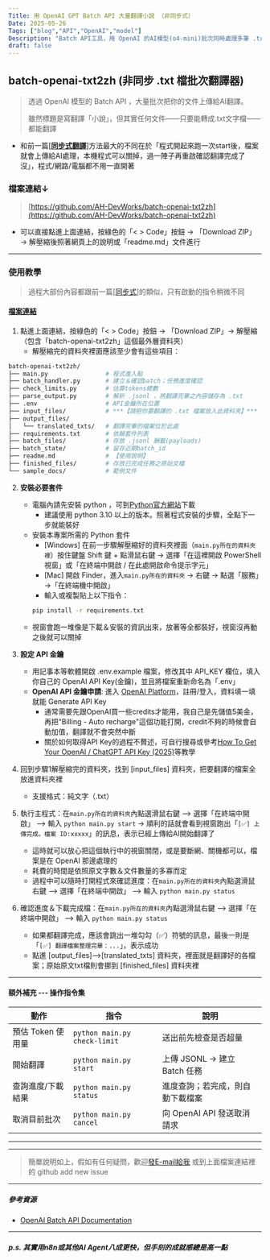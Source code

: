 ```yaml
---
Title: 用 OpenAI GPT Batch API 大量翻譯小說 （非同步式）
Date: 2025-05-26
Tags: ["blog","API","OpenAI","model"]
Description: "Batch API工具，用 OpenAI 的AI模型(o4-mini)批次同時處理多筆 .txt 檔案翻譯"
draft: false
---
```


## batch-openai-txt2zh (非同步 .txt 檔批次翻譯器)
> 透過 OpenAI 模型的 Batch API ，大量批次把你的文件上傳給AI翻譯。
> 
> 雖然標題是寫翻譯「小說」，但其實任何文件——只要能轉成.txt文字檔——都能翻譯

+ 和前一篇[[**同步式翻譯**](https://ah-devworks.github.io/post/2025/api/synchronous-openai-doc-translator_202505/)]方法最大的不同在於「程式開起來跑一次start後，檔案就會上傳給AI處理，本機程式可以關掉，過一陣子再重啟確認翻譯完成了沒」，程式/網路/電腦都不用一直開著

### 檔案連結↓
>[https://github.com/AH-DevWorks/batch-openai-txt2zh](https://github.com/AH-DevWorks/batch-openai-txt2zh)
+ 可以直接點進上面連結，按綠色的「< > Code」按鈕 → 「Download ZIP」→ 解壓縮後照著網頁上的說明或「readme.md」文件進行

---

### 使用教學
> 過程大部份內容都跟前一篇[[同步式](https://ah-devworks.github.io/post/2025/api/synchronous-openai-doc-translator_202505/)]的類似，只有啟動的指令稍微不同

#### **[檔案連結](https://github.com/AH-DevWorks/batch-openai-txt2zh)**
1. 點進上面連結，按綠色的「< > Code」按鈕 → 「Download ZIP」→ 解壓縮（包含「batch-openai-txt2zh」這個最外層資料夾）
   + 解壓縮完的資料夾裡面應該至少會有這些項目：
```bash
batch-openai-txt2zh/
├── main.py                # 程式進入點
├── batch_handler.py       # 建立＆確認batch；任務進度確認
├── check_limits.py        # 估算tokens總數 
├── parse_output.py        # 解析 .jsonl ，將翻譯完畢之內容儲存為 .txt
├── .env                   # API金鑰所在位置
├── input_files/           # ***【請把你要翻譯的 .txt 檔案放入此資料夾】***
├── output_files/
│   └── translated_txts/   # 翻譯完畢的檔案位於此處
├── requirements.txt       # 依賴套件列表
├── batch_files/           # 存放 .jsonl 酬載(payloads)
├── batch_state/           # 留存近期batch_id
├── readme.md              # 【使用說明】
├── finished_files/        # 存放已完成任務之原始文檔
└── sample_docs/           # 範例文件
```

2. **安裝必要套件**
   + 電腦內請先安裝 python ，可到[Python官方網站](https://www.python.org/downloads/)下載
     + 建議使用 python 3.10 以上的版本。照著程式安裝的步驟，全點下一步就能裝好
   + 安裝本專案所需的 Python 套件
     + [Windows] 在前一步驟解壓縮好的資料夾裡面（`main.py所在的資料夾裡`）按住鍵盤 Shift 鍵 + 點滑鼠右鍵 → 選擇「在這裡開啟 PowerShell 視窗」或「在終端中開啟 / 在此處開啟命令提示字元」
     + [Mac] 開啟 Finder，進入`main.py所在的資料夾` → 右鍵 → 點選「服務」→「在終端機中開啟」
     + 輸入或複製貼上以下指令：
      ```bash
      pip install -r requirements.txt
      ```
    + 視窗會跑一堆像是下載＆安裝的資訊出來，放著等全都裝好，視窗沒再動之後就可以關掉

2. **設定 API 金鑰**
   + 用記事本等軟體開啟 .env.example 檔案，修改其中 API_KEY 欄位，填入你自己的 OpenAI API Key(金鑰)，並且將檔案重新命名為「.env」
   + **OpenAI API 金鑰申請**: 進入 [OpenAI Platform](https://platform.openai.com/)，註冊/登入，資料填一填就能 Generate API Key
     + 通常需要先跟OpenAI買一些credits才能用，我自己是先儲值5美金，再把"Billing - Auto recharge"這個功能打開，credit不夠的時候會自動加值，翻譯就不會突然中斷
     + 關於如何取得API Key的過程不贅述，可自行搜尋或參考[How To Get Your OpenAI / ChatGPT API Key (2025)](https://www.youtube.com/watch?v=SzPE_AE0eEo)等教學

3. 回到步驟1解壓縮完的資料夾，找到 [input_files] 資料夾，把要翻譯的檔案全放進資料夾裡
   + 支援格式：純文字（.txt）

4. 執行主程式：在`main.py所在的資料夾`內點選滑鼠右鍵 —> 選擇「在終端中開啟」 —> 輸入 `python main.py start` -> 順利的話就會看到視窗跑出「`[✅] 上傳完成。檔案 ID:xxxxx`」的訊息，表示已經上傳給AI開始翻譯了
   + 這時就可以放心把這個執行中的視窗關閉，或是要斷網、關機都可以，檔案是在 OpenAI 那邊處理的
   + 耗費的時間是依照原文字數＆文件數量的多寡而定
   + 過程中可以隨時打開程式來確認進度：在`main.py所在的資料夾`內點選滑鼠右鍵 —> 選擇「在終端中開啟」 —> 輸入 `python main.py status`

5. 確認進度＆下載完成檔：在`main.py所在的資料夾`內點選滑鼠右鍵 —> 選擇「在終端中開啟」 —> 輸入 `python main.py status`
   + 如果都翻譯完成，應該會跳出一堆勾勾（✅）符號的訊息，最後一則是「`[✅] 翻譯檔案整理完畢：...`」，表示成功
   + 點進 [output_files]-->[translated_txts] 資料夾，裡面就是翻譯好的各檔案；原始原文txt檔則會挪到 [finished_files] 資料夾裡

---

#### 額外補充 --- 操作指令集

| 動作           | 指令                           | 說明                     |
| ------------ | ---------------------------- | ---------------------- |
| 預估 Token 使用量 | `python main.py check-limit` | 送出前先檢查是否超量             |
| 開始翻譯         | `python main.py start`       | 上傳 JSONL → 建立 Batch 任務 |
| 查詢進度/下載結果    | `python main.py status`      | 進度查詢；若完成，則自動下載檔案   |
| 取消目前批次       | `python main.py cancel`      | 向 OpenAI API 發送取消請求    |
> 
> 
---
---

> 簡單說明如上，假如有任何疑問，歡迎[發E-mail給我](mailto:a.h.devworks@gmail.com>) 或到上面檔案連結裡的 github add new issue
>

---

##### 參考資源
+ [OpenAI Batch API Documentation](https://platform.openai.com/docs/guides/batch)

---
##### <i>p.s. 其實用n8n或其他AI Agent八成更快，但手刻的成就感總是高一點</i>